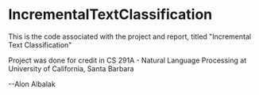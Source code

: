 # IncrementalTextClassification


This is the code associated with the project and report, titled "Incremental Text Classification"

Project was done for credit in CS 291A - Natural Language Processing at University of California, Santa Barbara

--Alon Albalak
